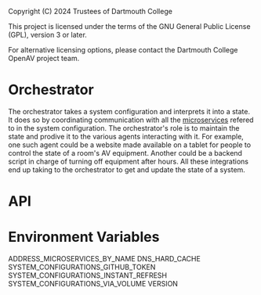 Copyright (C) 2024 Trustees of Dartmouth College

This project is licensed under the terms of the GNU General Public License (GPL), version 3 or later.

For alternative licensing options, please contact the Dartmouth College OpenAV project team.

# Orchestrator

The orchestrator takes a system configuration and interprets it into a state. It does so by coordinating communication with all the [microservices](https://github.com/orgs/Dartmouth-OpenAV/repositories?q=microservice) refered to in the system configuration. The orchestrator's role is to maintain the state and prodive it to the various agents interacting with it. For example, one such agent could be a website made available on a tablet for people to control the state of a room's AV equipment. Another could be a backend script in charge of turning off equipment after hours. All these integrations end up taking to the orchestrator to get and update the state of a system.


# API



# Environment Variables
ADDRESS_MICROSERVICES_BY_NAME
DNS_HARD_CACHE
SYSTEM_CONFIGURATIONS_GITHUB_TOKEN
SYSTEM_CONFIGURATIONS_INSTANT_REFRESH
SYSTEM_CONFIGURATIONS_VIA_VOLUME
VERSION
